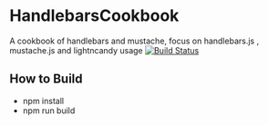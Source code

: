 HandlebarsCookbook
==================

A cookbook of handlebars and mustache, focus on handlebars.js , mustache.js and lightncandy usage [![Build Status](https://travis-ci.org/zordius/HandlebarsCookbook.svg?branch=master)](https://travis-ci.org/zordius/HandlebarsCookbook)

How to Build
------------

* npm install
* npm run build
